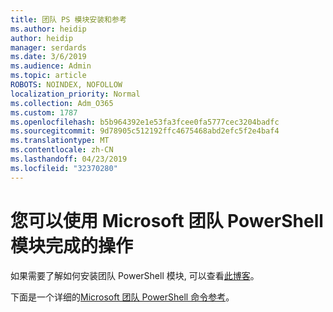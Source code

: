 ```yaml
---
title: 团队 PS 模块安装和参考
ms.author: heidip
author: heidip
manager: serdards
ms.date: 3/6/2019
ms.audience: Admin
ms.topic: article
ROBOTS: NOINDEX, NOFOLLOW
localization_priority: Normal
ms.collection: Adm_O365
ms.custom: 1787
ms.openlocfilehash: b5b964392e1e53fa3fcee0fa5777cec3204badfc
ms.sourcegitcommit: 9d78905c512192ffc4675468abd2efc5f2e4baf4
ms.translationtype: MT
ms.contentlocale: zh-CN
ms.lasthandoff: 04/23/2019
ms.locfileid: "32370280"
---
```

# <a name="what-you-can-accomplish-with-microsoft-teams-powershell-module"></a>您可以使用 Microsoft 团队 PowerShell 模块完成的操作

如果需要了解如何安装团队 PowerShell 模块, 可以查看[此博客](https://blogs.technet.microsoft.com/skypehybridguy/2017/11/07/microsoft-teams-powershell-support/)。

下面是一个详细的[Microsoft 团队 PowerShell 命令参考](https://docs.microsoft.com/en-us/powershell/module/teams/?view=teams-ps)。
